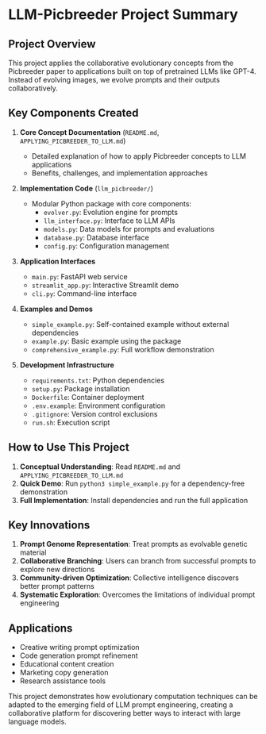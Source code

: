 # LLM-Picbreeder Project Summary

## Project Overview

This project applies the collaborative evolutionary concepts from the Picbreeder paper to applications built on top of pretrained LLMs like GPT-4. Instead of evolving images, we evolve prompts and their outputs collaboratively.

## Key Components Created

1. **Core Concept Documentation** (`README.md`, `APPLYING_PICBREEDER_TO_LLM.md`)
   - Detailed explanation of how to apply Picbreeder concepts to LLM applications
   - Benefits, challenges, and implementation approaches

2. **Implementation Code** (`llm_picbreeder/`)
   - Modular Python package with core components:
     - `evolver.py`: Evolution engine for prompts
     - `llm_interface.py`: Interface to LLM APIs
     - `models.py`: Data models for prompts and evaluations
     - `database.py`: Database interface
     - `config.py`: Configuration management

3. **Application Interfaces**
   - `main.py`: FastAPI web service
   - `streamlit_app.py`: Interactive Streamlit demo
   - `cli.py`: Command-line interface

4. **Examples and Demos**
   - `simple_example.py`: Self-contained example without external dependencies
   - `example.py`: Basic example using the package
   - `comprehensive_example.py`: Full workflow demonstration

5. **Development Infrastructure**
   - `requirements.txt`: Python dependencies
   - `setup.py`: Package installation
   - `Dockerfile`: Container deployment
   - `.env.example`: Environment configuration
   - `.gitignore`: Version control exclusions
   - `run.sh`: Execution script

## How to Use This Project

1. **Conceptual Understanding**: Read `README.md` and `APPLYING_PICBREEDER_TO_LLM.md`
2. **Quick Demo**: Run `python3 simple_example.py` for a dependency-free demonstration
3. **Full Implementation**: Install dependencies and run the full application

## Key Innovations

1. **Prompt Genome Representation**: Treat prompts as evolvable genetic material
2. **Collaborative Branching**: Users can branch from successful prompts to explore new directions
3. **Community-driven Optimization**: Collective intelligence discovers better prompt patterns
4. **Systematic Exploration**: Overcomes the limitations of individual prompt engineering

## Applications

- Creative writing prompt optimization
- Code generation prompt refinement
- Educational content creation
- Marketing copy generation
- Research assistance tools

This project demonstrates how evolutionary computation techniques can be adapted to the emerging field of LLM prompt engineering, creating a collaborative platform for discovering better ways to interact with large language models.